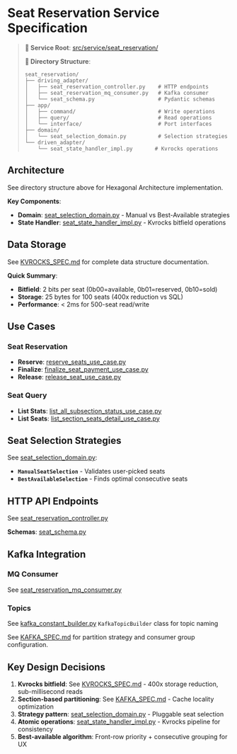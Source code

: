 # Seat Reservation Service Specification

> **📂 Service Root**: [src/service/seat_reservation/](../src/service/seat_reservation/)
>
> **📁 Directory Structure**:
> ```
> seat_reservation/
> ├── driving_adapter/
> │   ├── seat_reservation_controller.py    # HTTP endpoints
> │   ├── seat_reservation_mq_consumer.py   # Kafka consumer
> │   └── seat_schema.py                    # Pydantic schemas
> ├── app/
> │   ├── command/                          # Write operations
> │   ├── query/                            # Read operations
> │   └── interface/                        # Port interfaces
> ├── domain/
> │   └── seat_selection_domain.py          # Selection strategies
> └── driven_adapter/
>     └── seat_state_handler_impl.py       # Kvrocks operations
> ```

## Architecture

See directory structure above for Hexagonal Architecture implementation.

**Key Components**:
- **Domain**: [seat_selection_domain.py](../src/service/seat_reservation/domain/seat_selection_domain.py) - Manual vs Best-Available strategies
- **State Handler**: [seat_state_handler_impl.py](../src/service/seat_reservation/driven_adapter/seat_state_handler_impl.py) - Kvrocks bitfield operations

## Data Storage

See [KVROCKS_SPEC.md](KVROCKS_SPEC.md) for complete data structure documentation.

**Quick Summary**:
- **Bitfield**: 2 bits per seat (0b00=available, 0b01=reserved, 0b10=sold)
- **Storage**: 25 bytes for 100 seats (400x reduction vs SQL)
- **Performance**: < 2ms for 500-seat read/write

## Use Cases

### Seat Reservation
- **Reserve**: [reserve_seats_use_case.py](../src/service/seat_reservation/app/command/reserve_seats_use_case.py)
- **Finalize**: [finalize_seat_payment_use_case.py](../src/service/seat_reservation/app/command/finalize_seat_payment_use_case.py)
- **Release**: [release_seat_use_case.py](../src/service/seat_reservation/app/command/release_seat_use_case.py)

### Seat Query
- **List Stats**: [list_all_subsection_status_use_case.py](../src/service/seat_reservation/app/query/list_all_subsection_status_use_case.py)
- **List Seats**: [list_section_seats_detail_use_case.py](../src/service/seat_reservation/app/query/list_section_seats_detail_use_case.py)

## Seat Selection Strategies

See [seat_selection_domain.py](../src/service/seat_reservation/domain/seat_selection_domain.py):
- **`ManualSeatSelection`** - Validates user-picked seats
- **`BestAvailableSelection`** - Finds optimal consecutive seats

## HTTP API Endpoints

See [seat_reservation_controller.py](../src/service/seat_reservation/driving_adapter/seat_reservation_controller.py)

**Schemas**: [seat_schema.py](../src/service/seat_reservation/driving_adapter/seat_schema.py)

## Kafka Integration

### MQ Consumer
See [seat_reservation_mq_consumer.py](../src/service/seat_reservation/driving_adapter/seat_reservation_mq_consumer.py)

### Topics
See [kafka_constant_builder.py](../src/platform/message_queue/kafka_constant_builder.py) `KafkaTopicBuilder` class for topic naming

See [KAFKA_SPEC.md](KAFKA_SPEC.md) for partition strategy and consumer group configuration.

## Key Design Decisions

1. **Kvrocks bitfield**: See [KVROCKS_SPEC.md](KVROCKS_SPEC.md) - 400x storage reduction, sub-millisecond reads
2. **Section-based partitioning**: See [KAFKA_SPEC.md](KAFKA_SPEC.md) - Cache locality optimization
3. **Strategy pattern**: [seat_selection_domain.py](../src/service/seat_reservation/domain/seat_selection_domain.py) - Pluggable seat selection
4. **Atomic operations**: [seat_state_handler_impl.py](../src/service/seat_reservation/driven_adapter/seat_state_handler_impl.py) - Kvrocks pipeline for consistency
5. **Best-available algorithm**: Front-row priority + consecutive grouping for UX
